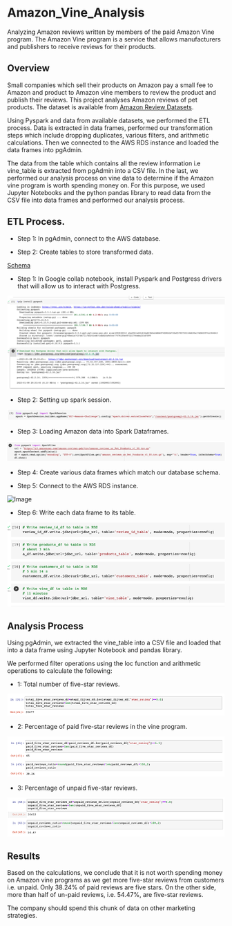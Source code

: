 # Amazon_Vine_Analysis
Analyzing Amazon reviews written by members of the paid Amazon Vine program. The Amazon Vine program is a service that allows manufacturers and publishers to receive reviews for their products. 

## Overview

Small companies which sell their products on Amazon pay a small fee to Amazon and product to Amazon vine members to review the product and publish their reviews. This project analyses Amazon reviews of pet products. The dataset is available from [Amazon Review Datasets](https://s3.amazonaws.com/amazon-reviews-pds/tsv/index.txt).

Using Pyspark and data from available datasets, we performed the ETL process. Data is extracted in data frames, performed our transformation steps which include dropping duplicates, various filters, and arithmetic calculations. Then we connected to the AWS RDS instance and loaded the data frames into pgAdmin.

The data from the table which contains all the review information i.e vine_table is extracted from pgAdmin into a CSV file.  In the last, we performed our analysis process on vine data to determine if the Amazon vine program is worth spending money on. For this purpose, we used Jupyter Notebooks and the python pandas library to read data from the CSV file into data frames and performed our analysis process.  



## ETL Process.

 - Step 1: In pgAdmin, connect to the AWS database.
 
 - Step 2: Create tables to store transformed data.
 
 [Schema](!linlk)
 
 - Step 1: In Google collab notebook, install Pyspark and Postgress drivers that will allow us to interact with Postgress.
 
 ![Image](Images/1.png) 
 
 - Step 2: Setting up spark session.
 
  ![Image](Images/2.png) 
 
 - Step 3: Loading Amazon data into Spark Dataframes.
 
  ![Image](Images/3.png) 
 
 - Step 4: Create various data frames which match our database schema.
 
 - Step 5: Connect to the AWS RDS instance.
 
  ![Image](Images/4.png) 
 
 - Step 6: Write each data frame to its table.
 
  ![Image](Images/6.png) 


## Analysis Process

Using pgAdmin, we extracted the vine_table into a CSV file and loaded that into a data frame using Jupyter Notebook and pandas library.

We performed filter operations using the loc function and arithmetic operations to calculate the following:

 - 1: Total number of five-star reviews.
 
  ![Image](Images/7.png) 

 - 2: Percentage of paid five-star reviews in the vine program.
 
  ![Image](Images/8.png) 
 
 - 3: Percentage of unpaid five-star reviews. 
 
  ![Image](Images/9.png) 


## Results

Based on the calculations, we conclude that it is not worth spending money on Amazon vine programs as we get more five-star reviews from customers i.e. unpaid. Only 38.24% of paid reviews are five stars. On the other side, more than half of un-paid reviews, i.e. 54.47%, are five-star reviews.

The company should spend this chunk of data on other marketing strategies.

 
 
